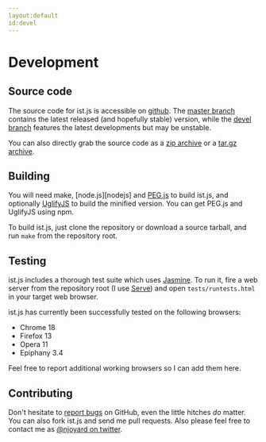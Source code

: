 ```yaml
---
layout:default
id:devel
---
```


Development
===========

Source code
-----------

The source code for ist.js is accessible on [github][master]. The [master branch][master] contains the latest released (and hopefully stable) version, while the [devel branch][devel] features the latest developments but may be unstable.

You can also directly grab the source code as a [zip archive][zip] or a [tar.gz archive][targz].

Building
--------

You will need make, [node.js][nodejs] and [PEG.js][pegjs] to build ist.js, and optionally [UglifyJS][uglifyjs] to build the minified version.  You can get PEG.js and UglifyJS using npm.

To build ist.js, just clone the repository or download a source tarball, and run `make` from the repository root.

Testing
-------

ist.js includes a thorough test suite which uses [Jasmine][jasmine]. To run it, fire a web server from the repository root (I use [Serve][serve]) and open `tests/runtests.html` in your target web browser.

ist.js has currently been successfully tested on the following browsers:

* Chrome 18
* Firefox 13
* Opera 11
* Epiphany 3.4

Feel free to report additional working browsers so I can add them here.

Contributing
------------

Don't hesitate to [report bugs][issues] on GitHub, even the little hitches _do_ matter.  You can also fork ist.js and send me pull requests.  Also please feel free to contact me as [@njoyard on twitter][twitter].



[devel]: https://github.com/njoyard/ist/tree/devel
[master]: https://github.com/njoyard/ist/tree/master
[zip]: https://github.com/njoyard/ist/archive/master.zip
[targz]: https://github.com/njoyard/ist/archive/master.tar.gz
[issues]: https://github.com/njoyard/ist/issues
[twitter]: http://twitter.com/njoyard
[nodeje]: http://nodejs.org/
[pegjs]: http://pegjs.majda.cz/
[uglifyjs]: https://github.com/mishoo/UglifyJS
[jasmine]: http://pivotal.github.com/jasmine/
[serve]: http://get-serve.com/